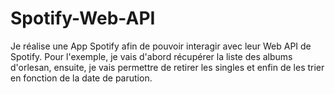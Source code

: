 # Spotify-Web-API
Je réalise une App Spotify afin de pouvoir interagir avec leur Web API de Spotify. Pour l'exemple, je vais d'abord récupérer la liste des albums d'orlesan, ensuite, je vais permettre de retirer les singles et enfin de les trier en fonction de la date de parution.